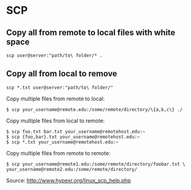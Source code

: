 # SCP

## Copy all from remote to local files with white space

	scp user@server:"path/to\ folder/* .

## Copy all from local to remove

	scp *.txt user@server:"path/to\ folder/"








Copy multiple files from remote to local:

	$ scp your_username@remote.edu:/some/remote/directory/\{a,b,c\} ./

Copy multiple files from local to remote:

	$ scp foo.txt bar.txt your_username@remotehost.edu:~
	$ scp {foo,bar}.txt your_username@remotehost.edu:~
	$ scp *.txt your_username@remotehost.edu:~

Copy multiple files from remote to remote:

	$ scp your_username@remote1.edu:/some/remote/directory/foobar.txt \
	your_username@remote2.edu:/some/remote/directory/

Source: <http://www.hypexr.org/linux_scp_help.php>

